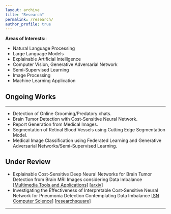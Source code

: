 ```yaml
---
layout: archive
title: "Research"
permalink: /research/
author_profile: true
---
```

<b>Areas of Interests:</b>:
* Natural Language Processing
* Large Language Models
* Explainable Artificial Intelligence
* Computer Vision, Generative Adversarial Network
* Semi-Supervised Learning
* Image Processing
* Machine Learning Application

## Ongoing Works
----------------
* Detection of Online Grooming/Predatory chats.
* Brain Tumor Detection with Cost-Sensitive Neural Network.   
* Report Generation from Medical Images.
* Segmentation of Retinal Blood Vessels using Cutting Edge Segmentation Model.
* Medical Image Classification using Federated Learning and Generative Adversarial Networks/Semi-Supervised Learning.
  
## Under Review

* Explainable Cost-Sensitive Deep Neural Networks for Brain Tumor Detection from Brain MRI Images considering Data Imbalance [[Multimedia Tools and Applications](https://www.springer.com/journal/11042)] [[arxiv](https://arxiv.org/abs/2308.00608)]
* Investigating the Effectiveness of Interpretable Cost-Sensitive Neural Network for Pneumonia Detection Contemplating Data Imbalance [[SN Computer Science](https://www.springer.com/journal/42979)] [[researchsquare](https://www.researchsquare.com/article/rs-3047442/v1)]

__________________________________________________
